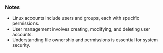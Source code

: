
 ### Notes
- Linux accounts include users and groups, each with specific permissions.
- User management involves creating, modifying, and deleting user accounts.
- Understanding file ownership and permissions is essential for system security.
